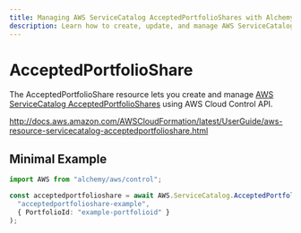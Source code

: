 ```yaml
---
title: Managing AWS ServiceCatalog AcceptedPortfolioShares with Alchemy
description: Learn how to create, update, and manage AWS ServiceCatalog AcceptedPortfolioShares using Alchemy Cloud Control.
---
```


# AcceptedPortfolioShare

The AcceptedPortfolioShare resource lets you create and manage [AWS ServiceCatalog AcceptedPortfolioShares](https://docs.aws.amazon.com/servicecatalog/latest/userguide/) using AWS Cloud Control API.

http://docs.aws.amazon.com/AWSCloudFormation/latest/UserGuide/aws-resource-servicecatalog-acceptedportfolioshare.html

## Minimal Example

```ts
import AWS from "alchemy/aws/control";

const acceptedportfolioshare = await AWS.ServiceCatalog.AcceptedPortfolioShare(
  "acceptedportfolioshare-example",
  { PortfolioId: "example-portfolioid" }
);
```


